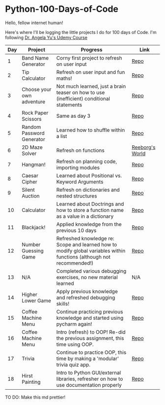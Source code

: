 # Python-100-Days-of-Code

Hello, fellow internet human!

Here's where I'll be logging the little projects I do for 100 days of Code. I'm following [Dr. Angela Yu's Udemy Course](https://www.udemy.com/course/100-days-of-code/)

| Day | Project                   | Progress                                                                                                              | Link                                                                                                                                                               |
|-----|---------------------------|-----------------------------------------------------------------------------------------------------------------------|--------------------------------------------------------------------------------------------------------------------------------------------------------------------|
| 1   | Band Name Generator       | Corny first project to refresh on user input                                                                          | [Repo](https://github.com/paulipotter/Python-100-Days-of-Code/tree/main/Band-Name-Generator/main.py)                                                               |
| 2   | Tip Calculator            | Refresh on user input and fun maths!                                                                                  | [Repo](https://github.com/paulipotter/Python-100-Days-of-Code/tree/main/Tip-Calculator/main.py)                                                                    |
| 3   | Choose your own adventure | Not much learned, just a brain teaser on how to use (inefficient) conditional statements                              | [Repo](https://github.com/paulipotter/Python-100-Days-of-Code/tree/main/Treasure-Island)                                                                           |
| 4   | Rock Paper Scissors       | Same as day 3                                                                                                         | [Repo](https://github.com/paulipotter/Python-100-Days-of-Code/blob/main/Rock-Paper-Scissors/main.py)                                                               |
| 5   | Random Password Generator | Learned how to shuffle within a list                                                                                  | [Repo](https://github.com/paulipotter/Python-100-Days-of-Code/blob/main/Password-Generator/main.py)                                                                |
| 6   | 2D Maze Solver            | Refresh on functions                                                                                                  | [Reeborg's World](https://reeborg.ca/reeborg.html?lang=en&mode=python&menu=worlds%2Fmenus%2Freeborg_intro_en.json&name=Maze&url=worlds%2Ftutorial_en%2Fmaze1.json) |
| 7   | Hangman!                  | Refresh on planning code, importing modules                                                                           | [Repo](https://github.com/paulipotter/Python-100-Days-of-Code/tree/main/Hangman/main.py)                                                                           |
| 8   | Caesar Cipher             | Learned about Positional vs. Keyword Arguments                                                                        | [Repo](https://github.com/paulipotter/Python-100-Days-of-Code/tree/main/Caesar-Cipher/main.py)                                                                     |
| 9   | Silent Auction            | Refresh on dictionaries and nested structures                                                                         | [Repo](https://github.com/paulipotter/Python-100-Days-of-Code/tree/main/Silent-Auction/main.py)                                                                    |
| 10  | Calculator                | Learned about Doctrings and how to store a function name as a value in a dictionary                                   | [Repo](https://github.com/paulipotter/Python-100-Days-of-Code/tree/main/Calculator/main.py)                                                                        |
| 11  | Blackjack!                | Applied knowledge from the previous 10 days                                                                           | [Repo](https://github.com/paulipotter/Python-100-Days-of-Code/tree/main/Blackjack/main.py)                                                                         |
| 12  | Number Guessing Game      | Refreshed knowledge re: Scope and learned how to modify global variables within functions (although not recommended!) | [Repo](https://github.com/paulipotter/Python-100-Days-of-Code/tree/main/Higher-Lower-Game/main.py)                                                                 |
| 13  | N/A                       | Completed various debugging exercises, no new material learned                                                        | N/A                                                                                                                                                                |
| 14  | Higher Lower Game         | Apply previous knowledge and refreshed debugging skills!                                                              | [Repo](https://github.com/paulipotter/Python-100-Days-of-Code/tree/main/Number-Guessing-Game/main.py)                                                              |
| 15  | Coffee Machine Menu       | Continue practicing previous knowledge and started using pycharm again!                                               | [Repo](https://github.com/paulipotter/Python-100-Days-of-Code/tree/main/Coffee-Machine/main.py)                                                                    |
| 16  | Coffee Machine Menu       | Intro (refresh) to OOP! Re-did the previous assignment, this time using OOP.                                          | [Repo](https://github.com/paulipotter/Python-100-Days-of-Code/tree/main/Coffee-Machine-OOP/main.py)                                                                |
| 17  | Trivia                    | Continue to practice OOP, this time by making a 'modular' trivia quiz app.                                            | [Repo](https://github.com/paulipotter/Python-100-Days-of-Code/tree/main/Trivia/main.py)                                                                         |
| 18  | Hirst Painting            | Intro to Python GUI/external libraries, refresher on how to use documentation properly                                            | [Repo](https://github.com/paulipotter/Python-100-Days-of-Code/tree/main/Hirst-Painting/main.py)                                                                            |


TO DO:
Make this md prettier!
